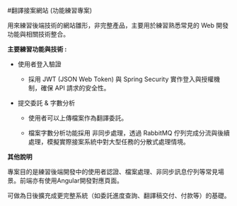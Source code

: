 #翻譯接案網站 (功能練習專案)

用來練習後端技術的網站雛形，非完整產品，主要用於練習熟悉常見的 Web 開發功能與相關技術整合。

**主要練習功能與技術 :**

- 使用者登入驗證
  - 採用 JWT (JSON Web Token) 與 Spring Security 實作登入與授權機制，確保 API 請求的安全性。

- 提交委託 & 字數分析

  - 使用者可以上傳檔案作為翻譯委託。

  - 檔案字數分析功能採用 非同步處理，透過 RabbitMQ 佇列完成分流與後續處理，模擬實際接案系統中對大型任務的分散式處理情境。

**其他說明**

專案目的是練習後端開發中的使用者認證、檔案處理、非同步訊息佇列等常見場景。前端亦有使用Angular開發對應頁面。

可做為日後擴充成更完整系統（如委託進度查詢、翻譯稿交付、付款等）的基礎。
